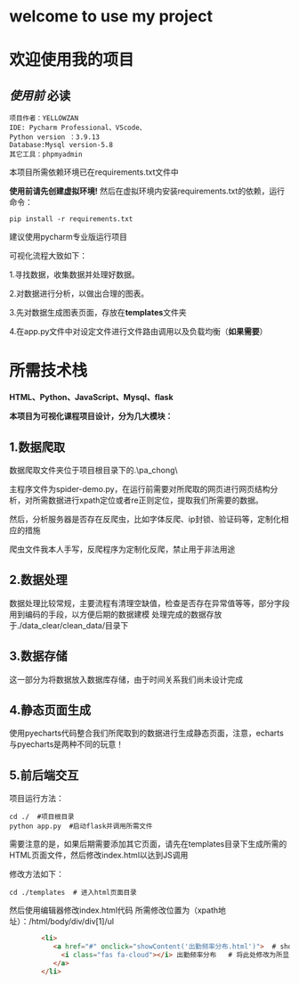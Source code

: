 # welcome to use my project
# 欢迎使用我的项目
## *使用前* __必读__
```
项目作者：YELLOWZAN
IDE: Pycharm Professional、VScode、
Python version ：3.9.13
Database:Mysql version-5.8
其它工具：phpmyadmin
```
本项目所需依赖环境已在requirements.txt文件中

**使用前请先创建虚拟环境!**
然后在虚拟环境内安装requirements.txt的依赖，运行命令：
```shell
pip install -r requirements.txt
```
建议使用pycharm专业版运行项目 

可视化流程大致如下：

1.寻找数据，收集数据并处理好数据。

2.对数据进行分析，以做出合理的图表。

3.先对数据生成图表页面，存放在**templates**文件夹

4.在app.py文件中对设定文件进行文件路由调用以及负载均衡（**如果需要**）

# 所需技术栈

__HTML、Python、JavaScript、Mysql、flask__


**本项目为可视化课程项目设计，分为几大模块：**

## 1.数据爬取
数据爬取文件夹位于项目根目录下的.\pa_chong\

主程序文件为spider-demo.py，在运行前需要对所爬取的网页进行网页结构分析，对所需数据进行xpath定位或者re正则定位，提取我们所需要的数据。

然后，分析服务器是否存在反爬虫，比如字体反爬、ip封锁、验证码等，定制化相应的措施

爬虫文件我本人手写，反爬程序为定制化反爬，禁止用于非法用途

## 2.数据处理

数据处理比较常规，主要流程有清理空缺值，检查是否存在异常值等等，部分字段用到编码的手段，以方便后期的数据建模
处理完成的数据存放于./data_clear/clean_data/目录下

## 3.数据存储

这一部分为将数据放入数据库存储，由于时间关系我们尚未设计完成

## 4.静态页面生成

使用pyecharts代码整合我们所爬取到的数据进行生成静态页面，注意，echarts与pyecharts是两种不同的玩意！

## 5.前后端交互

项目运行方法：

```shell
cd ./  #项目根目录
python app.py  #启动flask并调用所需文件
```

需要注意的是，如果后期需要添加其它页面，请先在templates目录下生成所需的HTML页面文件，然后修改index.html以达到JS调用

修改方法如下：
```shell
cd ./templates  # 进入html页面目录

```

然后使用编辑器修改index.html代码
所需修改位置为（xpath地址）：/html/body/div/div[1]/ul
```html
        <li>
           <a href="#" onclick="showContent('出勤频率分布.html')">  # showContent函数内引号内容修改为所调用的文件
             <i class="fas fa-cloud"></i> 出勤频率分布   # 将此处修改为所显示的链接名称
           </a>
        </li>
```
